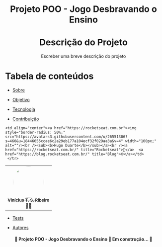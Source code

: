 <h1 align="center">
  Projeto POO - Jogo Desbravando o Ensino
</h1>

<h1 align="center">
    Descrição do Projeto
</h1>
<p align="center">
  Escreber uma breve descrição do projeto
</p>

 
Tabela de conteúdos
=================
<!--ts-->
   * [Sobre](#Sobre)


   * [Objetivo](#objetivo)


   * [Tecnologia](#tecnologia)


   * [Contribuição](#contribuicao)
   <table>
   <tr><td align="center"><a href="https://github.com/ViniSRibeiro"><img style="border-radius: 50%;" src="https://avatars.githubusercontent.com/u/37838123?v=4" width="100px;" alt=""/><br /><sub><b>Vinícius T. S. Ribeiro</b></sub></a><br /><a href="https://github.com/ViniSRibeiro" title="Grupo POO">👨‍🚀</a></td>
    
    <td align="center"><a href="https://rocketseat.com.br"><img style="border-radius: 50%;" src="https://avatars3.githubusercontent.com/u/26551306?s=460&u=18446655ccae6c2a29eb177a104ecf32f029aa3a&v=4" width="100px;" alt=""/><br /><sub><b>Hugo Duarte</b></sub></a><br /><a href="https://rocketseat.com.br/" title="Rocketseat">🚀</a>  <a href="https://blog.rocketseat.com.br/" title="Blog">🌐</a></td>
     </tr>
   </table>

 


   * [Tests](#testes)


   * [Autores](#Autores)


<!--te-->

<h4 align="center">
  🚧  Projeto POO - Jogo Desbravando o Ensino 🚀 Em construção...  🚧
</h4>

